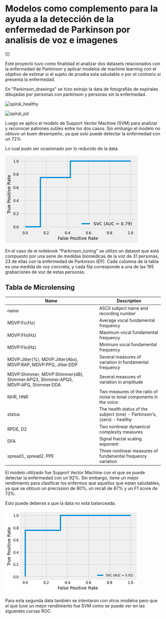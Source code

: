 # Modelos como complemento para la ayuda a la detección de la enfermedad de Parkinson por analisis de voz e imagenes

![]

Este proyecto tuvo como finalidad el analizar dos datasets relacionados con la enfermedad de Parkinson y aplicar modelos de machine learning con el objetivo de estimar si el sujeto de prueba esta saludable o por el contrario si presenta la enfermedad. 

En "Parkinson_drawings" se hizo extrajo la data de fotografiás de espirales dibujadas por personas con parkinson y personas sin la enfermedad. 

![spiral_healthy]()

![spiral_pd]()

Luego se aplico el modelo de Support Vector Machine (SVM) para analizar y reconocer patrones sutiles entre los dos casos. Sin embargo el modelo no obtuvo un buen desempeño, ya que solo puede detectar la enfermedad con un 72%

Lo cual pudo ser ocasionado por lo reducido de la data. 

![Curva ROC imagen](model_image.png)

En el caso de el notebook "Parkinson_tuning" se utilizo un dataset que está compuesto por una serie de medidas biomédicas de la voz de 31 personas, 23 de ellas con la enfermedad de Parkinson (EP). Cada columna de la tabla es una medida de voz concreta, y cada fila corresponde a una de las 195 grabaciones de voz de estas personas.

## Tabla de Microlensing

| Name  | Description |
| ------------- | ------------- |
| name	  | ASCII subject name and recording number |
| MDVP:Fo(Hz)	  | Average vocal fundamental frequency |
| MDVP:Fhi(Hz) | Maximum vocal fundamental frequency |
| MDVP:Flo(Hz)	 | Minimum vocal fundamental frequency |
| MDVP:Jitter(%), MDVP:Jitter(Abs), MDVP:RAP, MDVP:PPQ, Jitter:DDP | Several measures of variation in fundamental frequency |
| MDVP:Shimmer, MDVP:Shimmer(dB), Shimmer:APQ3, Shimmer:APQ5, MDVP:APQ, Shimmer:DDA  |Several measures of variation in amplitude |
|NHR, HNR | Two measures of the ratio of noise to tonal components in the voice |
| status | The health status of the subject (one) - Parkinson's, (zero) - healthy |
| RPDE, D2 | Two nonlinear dynamical complexity measures  |
| DFA  | Signal fractal scaling exponent
| spread1, spread2, PPE  |Three nonlinear measures of fundamental frequency variation |

El modelo utilizado fue Support Vector Machine con el que se puede detectar la enfermedad con un 92%. Sin embargo, tiene un mejor rendimiento para clasificar los enfermos que aquellos que estan saludables, ya que se obtuvo un precission de 80%, un recall de 67% y un F1 score de 73%.

Esto puede deberse a que la data no está balanceada.

![Curva ROC voz](model_voice.png)

Para esta segunda data también se intentaron con otros modelos pero que el que tuve un mejor rendimiento fue SVM como se puede ver en las siguentes curvas ROC. 
